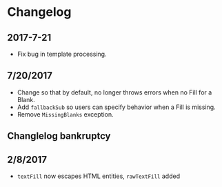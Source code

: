 # Changelog

## 2017-7-21
 * Fix bug in template processing.

## 7/20/2017
 * Change so that by default, no longer throws errors when no Fill for a Blank.
 * Add `fallbackSub` so users can specify behavior when a Fill is missing.
 * Remove `MissingBlanks` exception.

## Changlelog bankruptcy

## 2/8/2017

* `textFill` now escapes HTML entities, `rawTextFill` added

